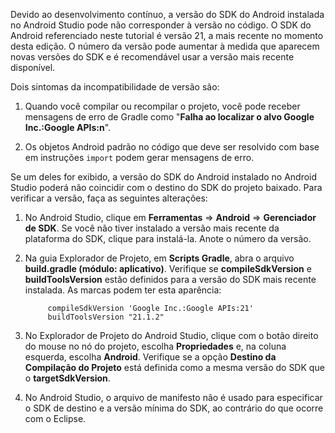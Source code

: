 Devido ao desenvolvimento contínuo, a versão do SDK do Android instalada no Android Studio pode não corresponder à versão no código. O SDK do Android referenciado neste tutorial é versão 21, a mais recente no momento desta edição. O número da versão pode aumentar à medida que aparecem novas versões do SDK e é recomendável usar a versão mais recente disponível.

Dois sintomas da incompatibilidade de versão são:

1. Quando você compilar ou recompilar o projeto, você pode receber mensagens de erro de Gradle como "**Falha ao localizar o alvo Google Inc.:Google APIs:n**".

2. Os objetos Android padrão no código que deve ser resolvido com base em instruções `import` podem gerar mensagens de erro.

Se um deles for exibido, a versão do SDK do Android instalado no Android Studio poderá não coincidir com o destino do SDK do projeto baixado. Para verificar a versão, faça as seguintes alterações:


1. No Android Studio, clique em **Ferramentas** => **Android** => **Gerenciador de SDK**. Se você não tiver instalado a versão mais recente da plataforma do SDK, clique para instalá-la. Anote o número da versão.

2. Na guia Explorador de Projeto, em **Scripts Gradle**, abra o arquivo **build.gradle (módulo: aplicativo)**. Verifique se **compileSdkVersion** e **buildToolsVersion** estão definidos para a versão do SDK mais recente instalada. As marcas podem ter esta aparência:
 
	 	    compileSdkVersion 'Google Inc.:Google APIs:21'
    		buildToolsVersion "21.1.2"
	
3. No Explorador de Projeto do Android Studio, clique com o botão direito do mouse no nó do projeto, escolha **Propriedades** e, na coluna esquerda, escolha **Android**. Verifique se a opção **Destino da Compilação do Projeto** está definida como a mesma versão do SDK que o **targetSdkVersion**.

4. No Android Studio, o arquivo de manifesto não é usado para especificar o SDK de destino e a versão mínima do SDK, ao contrário do que ocorre com o Eclipse.

<!---HONumber=July15_HO2-->